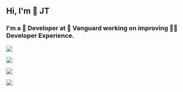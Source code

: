 ## Hi, I'm 👤 JT
### I'm a 📛 Developer at 🚢 Vanguard working on improving 👨‍💻 Developer Experience.

[![](https://img.shields.io/static/v1?label=jamesthomasonjr&style=social&logo=github&message=Watch%20me%20on%20GitHub)](https://www.linkedin.com/in/jamesthomasonjr)

[![](https://img.shields.io/static/v1?label=jamesthomasonjr&style=social&logo=linkedin&message=Connect%20on%20LinkedIn)](https://www.linkedin.com/in/jamesthomasonjr)

[![](https://img.shields.io/static/v1?label=jthomason4&style=social&logo=twitter&message=Follow%20me%20on%20Twitter)](https://twitter.com/jthomason4)

![](https://github-readme-stats.vercel.app/api?username=jtatvg)
